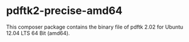 pdftk2-precise-amd64
====================

This composer package contains the binary file of pdftk 2.02 for Ubuntu 12.04 LTS 64 Bit (amd64).

